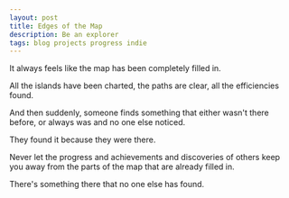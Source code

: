 ```yaml
---
layout: post
title: Edges of the Map
description: Be an explorer
tags: blog projects progress indie
---
```


It always feels like the map has been completely filled in.

All the islands have been charted, the paths are clear, all the efficiencies found.

And then suddenly, someone finds something that either wasn't there before, or always was and no one else noticed.

They found it because they were there.

Never let the progress and achievements and discoveries of others keep you away from the parts of the map that are already filled in.

There's something there that no one else has found.


